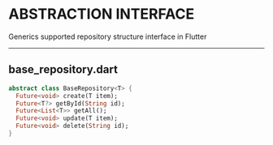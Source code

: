 # ABSTRACTION INTERFACE
Generics supported repository structure interface in Flutter

<hr/>

## base_repository.dart
```dart
abstract class BaseRepository<T> {
  Future<void> create(T item);
  Future<T?> getById(String id);
  Future<List<T>> getAll();
  Future<void> update(T item);
  Future<void> delete(String id);
}
```
